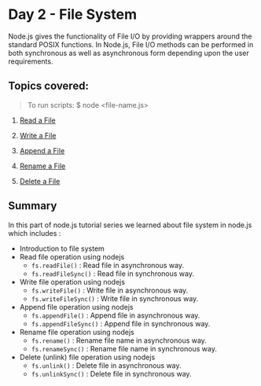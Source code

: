 # Day 2 - File System

Node.js gives the functionality of File I/O by providing wrappers around the standard POSIX functions. In Node.js, File I/O methods can be performed in both synchronous as well as asynchronous form depending upon the user requirements.

## Topics covered:

> To run scripts: $ node <file-name.js>

1. [Read a File]()

2. [Write a File]()

3. [Append a File]()

4. [Rename a File]()

5. [Delete a File]()


## Summary

In this part of node.js tutorial series we learned about file system in node.js which includes :

- Introduction to file system
- Read file operation using nodejs
  - `fs.readFile()` : Read file in asynchronous way.
  - `fs.readFileSync()` : Read file in synchronous way.
- Write file operation using nodejs
  - `fs.writeFile()` : Write file in asynchronous way.
  - `fs.writeFileSync()` : Write file in synchronous way.
- Append file operation using nodejs
  - `fs.appendFile()` : Append file in asynchronous way.
  - `fs.appendFileSync()` : Append file in synchronous way.
- Rename file operation using nodejs
  - `fs.rename()` : Rename file name in asynchronous way.
  - `fs.renameSync()` : Rename file name in synchronous way.
- Delete (unlink) file operation using nodejs
  - `fs.unlink()` : Delete file in asynchronous way.
  - `fs.unlinkSync()` : Delete file in synchronous way.

